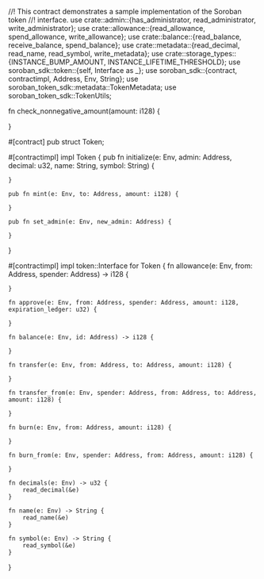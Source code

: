 //! This contract demonstrates a sample implementation of the Soroban token
//! interface.
use crate::admin::{has_administrator, read_administrator, write_administrator};
use crate::allowance::{read_allowance, spend_allowance, write_allowance};
use crate::balance::{read_balance, receive_balance, spend_balance};
use crate::metadata::{read_decimal, read_name, read_symbol, write_metadata};
use crate::storage_types::{INSTANCE_BUMP_AMOUNT, INSTANCE_LIFETIME_THRESHOLD};
use soroban_sdk::token::{self, Interface as _};
use soroban_sdk::{contract, contractimpl, Address, Env, String};
use soroban_token_sdk::metadata::TokenMetadata;
use soroban_token_sdk::TokenUtils;

fn check_nonnegative_amount(amount: i128) {
    
}

#[contract]
pub struct Token;

#[contractimpl]
impl Token {
    pub fn initialize(e: Env, admin: Address, decimal: u32, name: String, symbol: String) {
        
    }

    pub fn mint(e: Env, to: Address, amount: i128) {
        
    }

    pub fn set_admin(e: Env, new_admin: Address) {
        
    }
}

#[contractimpl]
impl token::Interface for Token {
    fn allowance(e: Env, from: Address, spender: Address) -> i128 {
        
    }

    fn approve(e: Env, from: Address, spender: Address, amount: i128, expiration_ledger: u32) {
        
    }

    fn balance(e: Env, id: Address) -> i128 {
        
    }

    fn transfer(e: Env, from: Address, to: Address, amount: i128) {
        
    }

    fn transfer_from(e: Env, spender: Address, from: Address, to: Address, amount: i128) {
        
    }

    fn burn(e: Env, from: Address, amount: i128) {
        
    }

    fn burn_from(e: Env, spender: Address, from: Address, amount: i128) {
        
    }

    fn decimals(e: Env) -> u32 {
        read_decimal(&e)
    }

    fn name(e: Env) -> String {
        read_name(&e)
    }

    fn symbol(e: Env) -> String {
        read_symbol(&e)
    }
}
